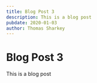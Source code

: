 ```yaml
---
title: Blog Post 3
description: This is a blog post
pubdate: 2020-01-03
author: Thomas Sharkey
---
```


# Blog Post 3

This is a blog post
